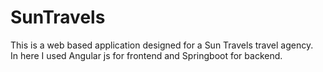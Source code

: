 # SunTravels
This is a web based application designed for a Sun Travels travel agency.<br>
In here I used Angular js for frontend and Springboot for backend.

